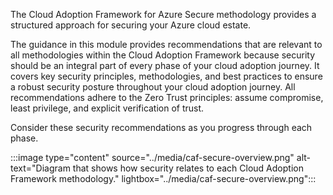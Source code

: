 The Cloud Adoption Framework for Azure Secure methodology provides a structured approach for securing your Azure cloud estate.

The guidance in this module provides recommendations that are relevant to all methodologies within the Cloud Adoption Framework because security should be an integral part of every phase of your cloud adoption journey. It covers key security principles, methodologies, and best practices to ensure a robust security posture throughout your cloud adoption journey. All recommendations adhere to the Zero Trust principles: assume compromise, least privilege, and explicit verification of trust.

Consider these security recommendations as you progress through each phase.

:::image type="content" source="../media/caf-secure-overview.png" alt-text="Diagram that shows how security relates to each Cloud Adoption Framework methodology." lightbox="../media/caf-secure-overview.png":::

